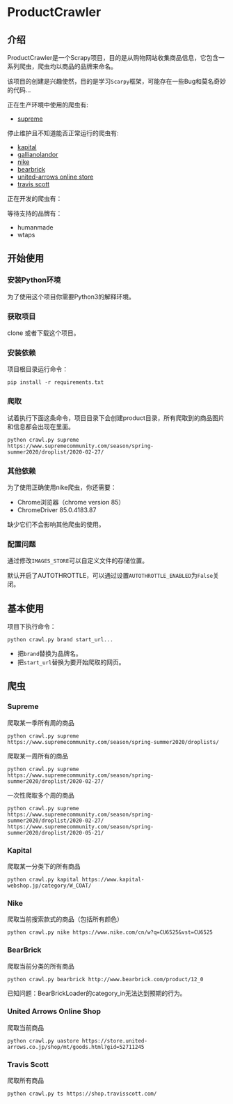 # ProductCrawler
## 介绍
ProductCrawler是一个Scrapy项目，目的是从购物网站收集商品信息，它包含一系列爬虫，爬虫均以商品的品牌来命名。

该项目的创建是兴趣使然，目的是学习`Scarpy`框架，可能存在一些Bug和莫名奇妙的代码...

正在生产环境中使用的爬虫有:
+ [supreme](https://www.supremecommunity.com/)

停止维护且不知道能否正常运行的爬虫有:
+ [kapital](https://www.kapital-webshop.jp/)
+ [gallianolandor](https://gallianolandor.com/)
+ [nike](https://www.nike.com/cn/)
+ [bearbrick](http://www.bearbrick.com/product/)
+ [united-arrows online store](https://store.united-arrows.co.jp/)
+ [travis scott](https://shop.travisscott.com/)

正在开发的爬虫有：

等待支持的品牌有：
+ humanmade
+ wtaps

## 开始使用

### 安装Python环境

为了使用这个项目你需要Python3的解释环境。

### 获取项目

clone 或者下载这个项目。

### 安装依赖

项目根目录运行命令：
    
    pip install -r requirements.txt
    
### 爬取

试着执行下面这条命令，项目目录下会创建product目录，所有爬取到的商品图片和信息都会出现在里面。

    python crawl.py supreme https://www.supremecommunity.com/season/spring-summer2020/droplist/2020-02-27/

### 其他依赖

为了使用正确使用nike爬虫，你还需要：
+ Chrome浏览器（chrome version 85）
+ ChromeDriver 85.0.4183.87

缺少它们不会影响其他爬虫的使用。

### 配置问题

通过修改`IMAGES_STORE`可以自定义文件的存储位置。

默认开启了AUTOTHROTTLE，可以通过设置`AUTOTHROTTLE_ENABLED`为`False`关闭。

## 基本使用

项目下执行命令：

    python crawl.py brand start_url...
    
+ 把`brand`替换为品牌名。
+ 把`start_url`替换为要开始爬取的网页。

## 爬虫
### Supreme
爬取某一季所有周的商品  

    python crawl.py supreme https://www.supremecommunity.com/season/spring-summer2020/droplists/

爬取某一周所有的商品  

    python crawl.py supreme https://www.supremecommunity.com/season/spring-summer2020/droplist/2020-02-27/

一次性爬取多个周的商品

    python crawl.py supreme https://www.supremecommunity.com/season/spring-summer2020/droplist/2020-02-27/ https://www.supremecommunity.com/season/spring-summer2020/droplist/2020-05-21/

### Kapital
爬取某一分类下的所有商品

    python crawl.py kapital https://www.kapital-webshop.jp/category/W_COAT/

### Nike
爬取当前搜索款式的商品（包括所有颜色）

    python crawl.py nike https://www.nike.com/cn/w?q=CU6525&vst=CU6525
    
### BearBrick
爬取当前分类的所有商品

    python crawl.py bearbrick http://www.bearbrick.com/product/12_0
    
已知问题：BearBrickLoader的category_in无法达到预期的行为。

### United Arrows Online Shop
爬取当前商品

    python crawl.py uastore https://store.united-arrows.co.jp/shop/mt/goods.html?gid=52711245
    
### Travis Scott
爬取所有商品

    python crawl.py ts https://shop.travisscott.com/ 
